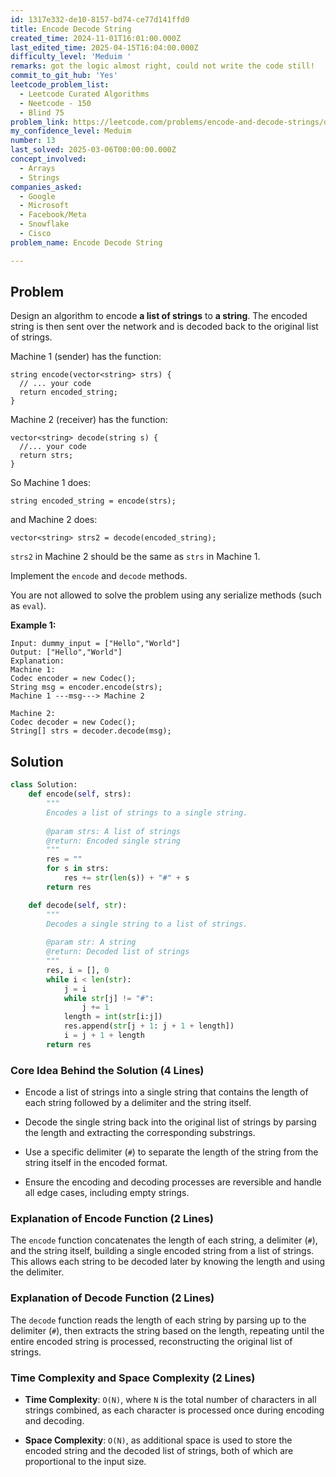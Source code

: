 ```yaml
---
id: 1317e332-de10-8157-bd74-ce77d141ffd0
title: Encode Decode String
created_time: 2024-11-01T16:01:00.000Z
last_edited_time: 2025-04-15T16:04:00.000Z
difficulty_level: 'Meduim '
remarks: got the logic almost right, could not write the code still!
commit_to_git_hub: 'Yes'
leetcode_problem_list:
  - Leetcode Curated Algorithms
  - Neetcode - 150
  - Blind 75
problem_link: https://leetcode.com/problems/encode-and-decode-strings/description/
my_confidence_level: Meduim
number: 13
last_solved: 2025-03-06T00:00:00.000Z
concept_involved:
  - Arrays
  - Strings
companies_asked:
  - Google
  - Microsoft
  - Facebook/Meta
  - Snowflake
  - Cisco
problem_name: Encode Decode String

---
```


## Problem

Design an algorithm to encode **a list of strings** to **a string**. The encoded string is then sent over the network and is decoded back to the original list of strings.

Machine 1 (sender) has the function:

```plain text
string encode(vector<string> strs) {
  // ... your code
  return encoded_string;
}
```

Machine 2 (receiver) has the function:

```plain text
vector<string> decode(string s) {
  //... your code
  return strs;
}

```

So Machine 1 does:

```plain text
string encoded_string = encode(strs);

```

and Machine 2 does:

```plain text
vector<string> strs2 = decode(encoded_string);

```

`strs2` in Machine 2 should be the same as `strs` in Machine 1.

Implement the `encode` and `decode` methods.

You are not allowed to solve the problem using any serialize methods (such as `eval`).

**Example 1:**

```plain text
Input: dummy_input = ["Hello","World"]
Output: ["Hello","World"]
Explanation:
Machine 1:
Codec encoder = new Codec();
String msg = encoder.encode(strs);
Machine 1 ---msg---> Machine 2

Machine 2:
Codec decoder = new Codec();
String[] strs = decoder.decode(msg);
```

## Solution

```python
class Solution:
    def encode(self, strs):
        """
        Encodes a list of strings to a single string.
        
        @param strs: A list of strings
        @return: Encoded single string
        """
        res = ""
        for s in strs:
            res += str(len(s)) + "#" + s
        return res

    def decode(self, str):
        """
        Decodes a single string to a list of strings.
        
        @param str: A string
        @return: Decoded list of strings
        """
        res, i = [], 0
        while i < len(str):
            j = i
            while str[j] != "#":
                j += 1
            length = int(str[i:j])
            res.append(str[j + 1: j + 1 + length])
            i = j + 1 + length
        return res

```

### Core Idea Behind the Solution (4 Lines)

*   Encode a list of strings into a single string that contains the length of each string followed by a delimiter and the string itself.

*   Decode the single string back into the original list of strings by parsing the length and extracting the corresponding substrings.

*   Use a specific delimiter (`#`) to separate the length of the string from the string itself in the encoded format.

*   Ensure the encoding and decoding processes are reversible and handle all edge cases, including empty strings.

### Explanation of Encode Function (2 Lines)

The `encode` function concatenates the length of each string, a delimiter (`#`), and the string itself, building a single encoded string from a list of strings. This allows each string to be decoded later by knowing the length and using the delimiter.

### Explanation of Decode Function (2 Lines)

The `decode` function reads the length of each string by parsing up to the delimiter (`#`), then extracts the string based on the length, repeating until the entire encoded string is processed, reconstructing the original list of strings.

### Time Complexity and Space Complexity (2 Lines)

*   **Time Complexity**: `O(N)`, where `N` is the total number of characters in all strings combined, as each character is processed once during encoding and decoding.

*   **Space Complexity**: `O(N)`, as additional space is used to store the encoded string and the decoded list of strings, both of which are proportional to the input size.
